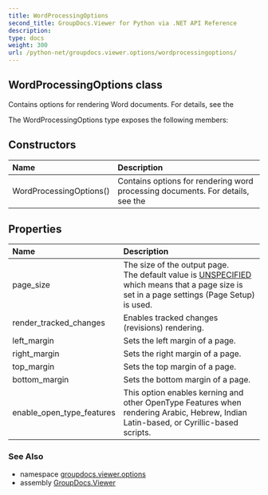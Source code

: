 ```yaml
---
title: WordProcessingOptions
second_title: GroupDocs.Viewer for Python via .NET API Reference
description: 
type: docs
weight: 300
url: /python-net/groupdocs.viewer.options/wordprocessingoptions/
---
```


## WordProcessingOptions class

Contains options for rendering Word documents. For details, see the

The WordProcessingOptions type exposes the following members:
## Constructors
| Name | Description |
| :- | :- |
|WordProcessingOptions()|Contains options for rendering word processing documents. For details, see the|
## Properties
| Name | Description |
| :- | :- |
|page_size|The size of the output page.<br/>            The default value is [UNSPECIFIED](/python-net/groupdocs.viewer.options/pagesize/) which means that a page size is set in a page settings (Page Setup) is used.|
|render_tracked_changes|Enables tracked changes (revisions) rendering.|
|left_margin|Sets the left margin of a page.|
|right_margin|Sets the right margin of a page.|
|top_margin|Sets the top margin of a page.|
|bottom_margin|Sets the bottom margin of a page.|
|enable_open_type_features|This option enables kerning and other OpenType Features when rendering Arabic, Hebrew, Indian Latin-based, or Cyrillic-based scripts.|

### See Also

* namespace [groupdocs.viewer.options](/python-net/groupdocs.viewer.options/)
* assembly [GroupDocs.Viewer](/viewer/python-net/)

